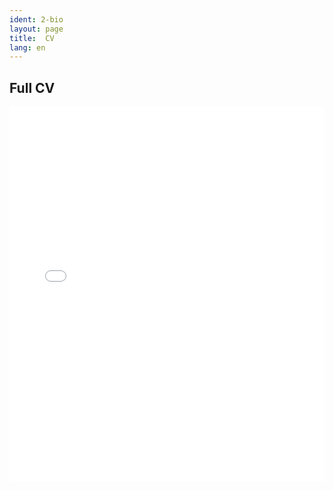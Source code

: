 ```yaml
---
ident: 2-bio
layout: page
title:  CV
lang: en
---
```

## Full CV

<embed src="/path/to/your/cv.pdf" width="100%" height="600px" type="application/pdf">




